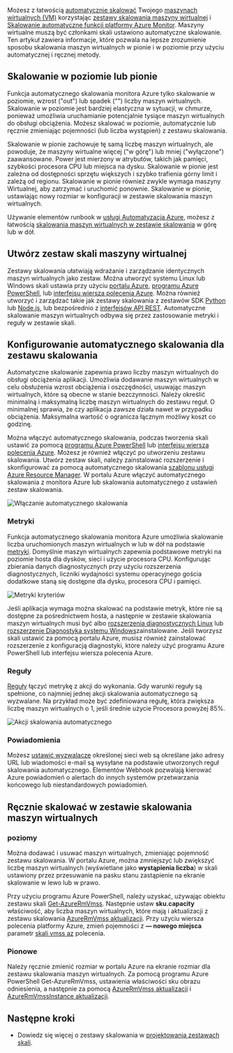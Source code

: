 Możesz z łatwością [automatycznie skalować](../articles/monitoring-and-diagnostics/insights-autoscale-best-practices.md) Twojego [maszynach wirtualnych (VM)](../articles/virtual-machines/windows/overview.md) korzystając [zestawy skalowania maszyny wirtualnej](../articles/virtual-machine-scale-sets/virtual-machine-scale-sets-overview.md) i [Skalowanie automatyczne funkcji platformy Azure Monitor](../articles/monitoring-and-diagnostics/monitoring-overview-autoscale.md). Maszyny wirtualne muszą być członkami skali ustawiono automatyczne skalowanie. Ten artykuł zawiera informacje, które pozwala na lepsze zrozumienie sposobu skalowania maszyn wirtualnych w pionie i w poziomie przy użyciu automatycznej i ręcznej metody.

## <a name="horizontal-or-vertical-scaling"></a>Skalowanie w poziomie lub pionie

Funkcja automatycznego skalowania monitora Azure tylko skalowanie w poziomie, wzrost ("out") lub spadek ("") liczby maszyn wirtualnych. Skalowanie w poziomie jest bardziej elastyczna w sytuacji, w chmurze, ponieważ umożliwia uruchamianie potencjalnie tysiące maszyn wirtualnych do obsługi obciążenia. Możesz skalować w poziomie, automatycznie lub ręcznie zmieniając pojemności (lub liczba wystąpień) z zestawu skalowania. 

Skalowanie w pionie zachowuje tę samą liczbę maszyn wirtualnych, ale powoduje, że maszyny wirtualne więcej ("w górę") lub mniej ("wyłączone") zaawansowane. Power jest mierzony w atrybutów, takich jak pamięci, szybkości procesora CPU lub miejsca na dysku. Skalowanie w pionie jest zależna od dostępności sprzętu większych i szybko trafienia górny limit i zależą od regionu. Skalowanie w pionie również zwykle wymaga maszyny Wirtualnej, aby zatrzymać i uruchomić ponownie. Skalowanie w pionie, ustawiając nowy rozmiar w konfiguracji w zestawie skalowania maszyn wirtualnych.

Używanie elementów runbook w [usługi Automatyzacja Azure](../articles/automation/automation-intro.md), możesz z łatwością [skalowania maszyn wirtualnych w zestawie skalowania](../articles/virtual-machine-scale-sets/virtual-machine-scale-sets-vertical-scale-reprovision.md) w górę lub w dół.

## <a name="create-a-virtual-machine-scale-set"></a>Utwórz zestaw skali maszyny wirtualnej

Zestawy skalowania ułatwiają wdrażanie i zarządzanie identycznych maszyn wirtualnych jako zestaw. Można utworzyć systemu Linux lub Windows skali ustawia przy użyciu [portalu Azure](../articles/virtual-machine-scale-sets/virtual-machine-scale-sets-portal-create.md), [programu Azure PowerShell](../articles/virtual-machines/windows/tutorial-create-vmss.md), lub [interfejsu wiersza polecenia Azure](../articles/virtual-machines/linux/tutorial-create-vmss.md). Można również utworzyć i zarządzać takie jak zestawy skalowania z zestawów SDK [Python](/develop/python) lub [Node.js](/nodejs/azure), lub bezpośrednio z [interfejsów API REST](/rest/api/compute/virtualmachinescalesets). Automatyczne skalowanie maszyn wirtualnych odbywa się przez zastosowanie metryki i reguły w zestawie skali.

## <a name="configure-autoscale-for-a-scale-set"></a>Konfigurowanie automatycznego skalowania dla zestawu skalowania

Automatyczne skalowanie zapewnia prawo liczby maszyn wirtualnych do obsługi obciążenia aplikacji. Umożliwia dodawanie maszyn wirtualnych w celu obsłużenia wzrost obciążenia i oszczędności, usuwając maszyn wirtualnych, które są obecne w stanie bezczynności. Należy określić minimalną i maksymalną liczbę maszyn wirtualnych do zestawu reguł. O minimalnej sprawia, że czy aplikacja zawsze działa nawet w przypadku obciążenia. Maksymalna wartość o ogranicza łącznym możliwy koszt co godzinę.

Można włączyć automatycznego skalowania, podczas tworzenia skali ustawić za pomocą [programu Azure PowerShell](../articles/monitoring-and-diagnostics/insights-powershell-samples.md#create-and-manage-autoscale-settings) lub [interfejsu wiersza polecenia Azure](https://docs.microsoft.com/cli/azure/monitor/autoscale-settings). Możesz je również włączyć po utworzeniu zestawu skalowania. Utwórz zestaw skali, należy zainstalować rozszerzenie i skonfigurować za pomocą automatycznego skalowania [szablonu usługi Azure Resource Manager](../articles/virtual-machine-scale-sets/virtual-machine-scale-sets-windows-autoscale.md). W portalu Azure włączyć automatycznego skalowania z monitora Azure lub skalowania automatycznego z ustawień zestaw skalowania.

![Włączanie automatycznego skalowania](./media/virtual-machines-autoscale/virtual-machines-autoscale-enable.png)
 
### <a name="metrics"></a>Metryki

Funkcja automatycznego skalowania monitora Azure umożliwia skalowanie liczba uruchomionych maszyn wirtualnych w lub w dół na podstawie [metryki](../articles/monitoring-and-diagnostics/insights-autoscale-common-metrics.md). Domyślnie maszyn wirtualnych zapewnia podstawowe metryki na poziomie hosta dla dysków, sieci i użycie procesora CPU. Konfigurując zbierania danych diagnostycznych przy użyciu rozszerzenia diagnostycznych, liczniki wydajności systemu operacyjnego gościa dodatkowe staną się dostępne dla dysku, procesora CPU i pamięci.

![Metryki kryteriów](./media/virtual-machines-autoscale/virtual-machines-autoscale-criteria.png)

Jeśli aplikacja wymaga można skalować na podstawie metryk, które nie są dostępne za pośrednictwem hosta, a następnie w zestawie skalowania maszyn wirtualnych musi być albo [rozszerzenia diagnostycznych Linux](../articles/virtual-machines/linux/diagnostic-extension.md) lub [rozszerzenie Diagnostyka systemu Windows](../articles/virtual-machines/windows/ps-extensions-diagnostics.md)zainstalowane. Jeśli tworzysz skali ustawić za pomocą portalu Azure, musisz również zainstalować rozszerzenie z konfiguracją diagnostyki, które należy użyć programu Azure PowerShell lub interfejsu wiersza polecenia Azure.
 
### <a name="rules"></a>Reguły

[Reguły](../articles/monitoring-and-diagnostics/monitoring-autoscale-scale-by-custom-metric.md) łączyć metrykę z akcji do wykonania. Gdy warunki reguły są spełnione, co najmniej jednej akcji skalowania automatycznego są wyzwalane. Na przykład może być zdefiniowana regułę, która zwiększa liczbę maszyn wirtualnych o 1, jeśli średnie użycie Procesora powyżej 85%.

![Akcji skalowania automatycznego](./media/virtual-machines-autoscale/virtual-machines-autoscale-actions.png)
 
### <a name="notifications"></a>Powiadomienia

Możesz [ustawić wyzwalacze](../articles/monitoring-and-diagnostics/insights-autoscale-to-webhook-email.md) określonej sieci web są określane jako adresy URL lub wiadomości e-mail są wysyłane na podstawie utworzonych reguł skalowania automatycznego. Elementów Webhook pozwalają kierować Azure powiadomień o alertach do innych systemów przetwarzania końcowego lub niestandardowych powiadomień.

## <a name="manually-scale-vms-in-a-scale-set"></a>Ręcznie skalować w zestawie skalowania maszyn wirtualnych

### <a name="horizontal"></a>poziomy

Można dodawać i usuwać maszyn wirtualnych, zmieniając pojemność zestawu skalowania. W portalu Azure, można zmniejszyć lub zwiększyć liczbę maszyn wirtualnych (wyświetlane jako **wystąpienia liczba**) w skali ustawiony przez przesuwanie na pasku stanu zastąpienie na ekranie skalowanie w lewo lub w prawo.

Przy użyciu programu Azure PowerShell, należy uzyskać, używając obiektu zestawu skali [Get-AzureRmVmss](https://docs.microsoft.com/powershell/module/azurerm.compute/get-azurermvmss). Następnie ustaw **sku.capacity** właściwość, aby liczba maszyn wirtualnych, które mają i aktualizacji z zestawu skalowania [AzureRmVmss aktualizacji](https://docs.microsoft.com/powershell/module/azurerm.compute/update-azurermvmss). Przy użyciu wiersza polecenia platformy Azure, zmień pojemności z **— nowego miejsca** parametr [skali vmss az](https://docs.microsoft.com/cli/azure/vmss#scale) polecenia.

### <a name="vertical"></a>Pionowe

Należy ręcznie zmienić rozmiar w portalu Azure na ekranie rozmiar dla zestawu skalowania maszyn wirtualnych. Za pomocą programu Azure PowerShell Get-AzureRmVmss, ustawienia właściwości sku obrazu odniesienia, a następnie za pomocą [AzureRmVmss aktualizacji](https://docs.microsoft.com/powershell/module/azurerm.compute/update-azurermvmss) i [AzureRmVmssInstance aktualizacji](https://docs.microsoft.com/powershell/module/azurerm.compute/update-azurermvmssinstance).

## <a name="next-steps"></a>Następne kroki

- Dowiedz się więcej o zestawy skalowania w [projektowania zestawach skali](../articles/virtual-machine-scale-sets/virtual-machine-scale-sets-design-overview.md).

